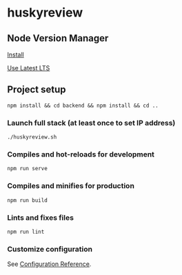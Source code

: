 # huskyreview

## Node Version Manager
[Install](https://github.com/nvm-sh/nvm#manual-install)

[Use Latest LTS](https://github.com/nvm-sh/nvm#long-term-support)

## Project setup
```
npm install && cd backend && npm install && cd ..
```

### Launch full stack (at least once to set IP address)
```
./huskyreview.sh
```

### Compiles and hot-reloads for development
```
npm run serve
```

### Compiles and minifies for production
```
npm run build
```

### Lints and fixes files
```
npm run lint
```

### Customize configuration
See [Configuration Reference](https://cli.vuejs.org/config/).

